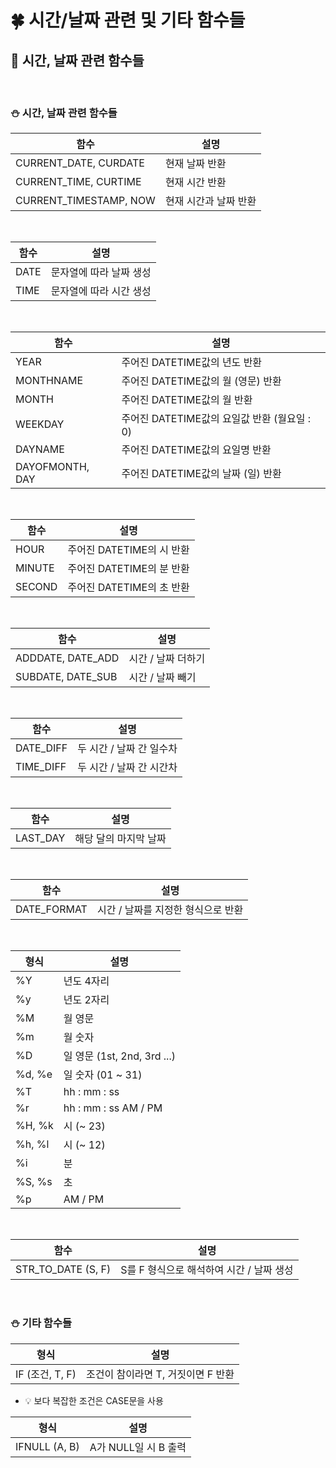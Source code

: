 # 🍀 시간/날짜 관련 및 기타 함수들

## 🧸 시간, 날짜 관련 함수들

<br>

### ⛄ 시간, 날짜 관련 함수들

| 함수                   | 설명                  |
| ---------------------- | --------------------- |
| CURRENT_DATE, CURDATE  | 현재 날짜 반환        |
| CURRENT_TIME, CURTIME  | 현재 시간 반환        |
| CURRENT_TIMESTAMP, NOW | 현재 시간과 날짜 반환 |

<br>

| 함수 | 설명                    |
| ---- | ----------------------- |
| DATE | 문자열에 따라 날짜 생성 |
| TIME | 문자열에 따라 시간 생성 |

<br>

| 함수            | 설명                                         |
| --------------- | -------------------------------------------- |
| YEAR            | 주어진 DATETIME값의 년도 반환                |
| MONTHNAME       | 주어진 DATETIME값의 월 (영문) 반환           |
| MONTH           | 주어진 DATETIME값의 월 반환                  |
| WEEKDAY         | 주어진 DATETIME값의 요일값 반환 (월요일 : 0) |
| DAYNAME         | 주어진 DATETIME값의 요일명 반환              |
| DAYOFMONTH, DAY | 주어진 DATETIME값의 날짜 (일) 반환           |

<br>

| 함수   | 설명                      |
| ------ | ------------------------- |
| HOUR   | 주어진 DATETIME의 시 반환 |
| MINUTE | 주어진 DATETIME의 분 반환 |
| SECOND | 주어진 DATETIME의 초 반환 |

<br>

| 함수              | 설명               |
| ----------------- | ------------------ |
| ADDDATE, DATE_ADD | 시간 / 날짜 더하기 |
| SUBDATE, DATE_SUB | 시간 / 날짜 빼기   |

<br>

| 함수      | 설명                     |
| --------- | ------------------------ |
| DATE_DIFF | 두 시간 / 날짜 간 일수차 |
| TIME_DIFF | 두 시간 / 날짜 간 시간차 |

<br>

| 함수     | 설명                  |
| -------- | --------------------- |
| LAST_DAY | 해당 달의 마지막 날짜 |

<br>

| 함수        | 설명                               |
| ----------- | ---------------------------------- |
| DATE_FORMAT | 시간 / 날짜를 지정한 형식으로 반환 |

<br>

| 형식   | 설명                        |
| ------ | --------------------------- |
| %Y     | 년도 4자리                  |
| %y     | 년도 2자리                  |
| %M     | 월 영문                     |
| %m     | 월 숫자                     |
| %D     | 일 영문 (1st, 2nd, 3rd ...) |
| %d, %e | 일 숫자 (01 ~ 31)           |
| %T     | hh : mm : ss                |
| %r     | hh : mm : ss AM / PM        |
| %H, %k | 시 (~ 23)                   |
| %h, %l | 시 (~ 12)                   |
| %i     | 분                          |
| %S, %s | 초                          |
| %p     | AM / PM                     |

<br>

| 함수               | 설명                                     |
| ------------------ | ---------------------------------------- |
| STR_TO_DATE (S, F) | S를 F 형식으로 해석하여 시간 / 날짜 생성 |

<br>

### ⛄ 기타 함수들

| 형식            | 설명                               |
| --------------- | ---------------------------------- |
| IF (조건, T, F) | 조건이 참이라면 T, 거짓이면 F 반환 |

- 💡 보다 복잡한 조건은 CASE문을 사용

| 형식          | 설명                 |
| ------------- | -------------------- |
| IFNULL (A, B) | A가 NULL일 시 B 출력 |
